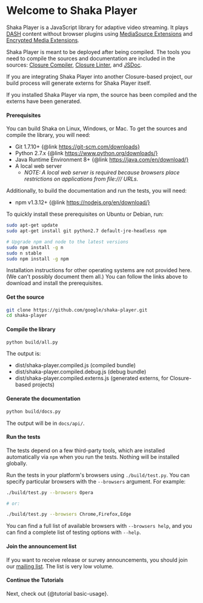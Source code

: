 # Welcome to Shaka Player

Shaka Player is a JavaScript library for adaptive video streaming.
It plays [DASH][] content without browser plugins using
[MediaSource Extensions][] and [Encrypted Media Extensions][].

Shaka Player is meant to be deployed after being compiled. The tools you need
to compile the sources and documentation are included in the sources:
[Closure Compiler][], [Closure Linter][], and [JSDoc][].

If you are integrating Shaka Player into another Closure-based project, our
build process will generate externs for Shaka Player itself.

If you installed Shaka Player via npm, the source has been compiled and the
externs have been generated.

[DASH]: http://dashif.org/
[MediaSource Extensions]: http://w3c.github.io/media-source/
[Encrypted Media Extensions]: https://w3c.github.io/encrypted-media/

[Closure Compiler]: https://developers.google.com/closure/compiler/
[Closure Linter]: https://developers.google.com/closure/utilities/docs/linter_howto
[JSDoc]: http://usejsdoc.org/


#### Prerequisites

You can build Shaka on Linux, Windows, or Mac.
To get the sources and compile the library, you will need:
  * Git 1.7.10+  {@link https://git-scm.com/downloads}
  * Python 2.7.x  {@link https://www.python.org/downloads/}
  * Java Runtime Environment 8+  {@link https://java.com/en/download/}
  * A local web server
    * _NOTE: A local web server is required because browsers place restrictions
      on applications from file:/// URLs._

Additionally, to build the documentation and run the tests, you will need:
  * npm v1.3.12+  {@link https://nodejs.org/en/download/}

To quickly install these prerequisites on Ubuntu or Debian, run:

```sh
sudo apt-get update
sudo apt-get install git python2.7 default-jre-headless npm

# Upgrade npm and node to the latest versions
sudo npm install -g n
sudo n stable
sudo npm install -g npm
```

Installation instructions for other operating systems are not provided here.
(We can't possibly document them all.)  You can follow the links above to
download and install the prerequisites.


#### Get the source

```sh
git clone https://github.com/google/shaka-player.git
cd shaka-player
```


#### Compile the library

```sh
python build/all.py
```

The output is:
 * dist/shaka-player.compiled.js (compiled bundle)
 * dist/shaka-player.compiled.debug.js (debug bundle)
 * dist/shaka-player.compiled.externs.js
   (generated externs, for Closure-based projects)


#### Generate the documentation

```sh
python build/docs.py
```

The output will be in `docs/api/`.


#### Run the tests

The tests depend on a few third-party tools, which are installed automatically
via `npm` when you run the tests. Nothing will be installed globally.

Run the tests in your platform's browsers using `./build/test.py`. You can
specify particular browsers with the `--browsers` argument. For example:

```sh
./build/test.py --browsers Opera

# or:

./build/test.py --browsers Chrome,Firefox,Edge
```

You can find a full list of available browsers with `--browsers help`, and you
can find a complete list of testing options with `--help`.


#### Join the announcement list

If you want to receive release or survey announcements, you should join our
[mailing list](https://groups.google.com/forum/#!forum/shaka-player-users).
The list is very low volume.


#### Continue the Tutorials

Next, check out {@tutorial basic-usage}.
